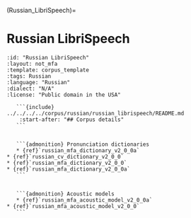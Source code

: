 
(Russian_LibriSpeech)=
# Russian LibriSpeech

``````{corpus} Russian LibriSpeech
:id: "Russian LibriSpeech"
:layout: not_mfa
:template: corpus_template
:tags: Russian
:language: "Russian"
:dialect: "N/A"
:license: "Public domain in the USA"

   ```{include} ../../../../corpus/russian/russian_librispeech/README.md
    :start-after: "## Corpus details"
   ```


   ```{admonition} Pronunciation dictionaries
   * {ref}`russian_mfa_dictionary_v2_0_0a`
* {ref}`russian_cv_dictionary_v2_0_0`
* {ref}`russian_mfa_dictionary_v2_0_0`
* {ref}`russian_mfa_dictionary_v2_0_0a`
   ```


   ```{admonition} Acoustic models
   * {ref}`russian_mfa_acoustic_model_v2_0_0a`
* {ref}`russian_mfa_acoustic_model_v2_0_0`
   ```
``````
